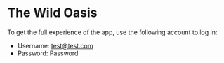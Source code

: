 # The Wild Oasis

To get the full experience of the app, use the following account to log in:

- Username: test@test.com 
- Password: Password
